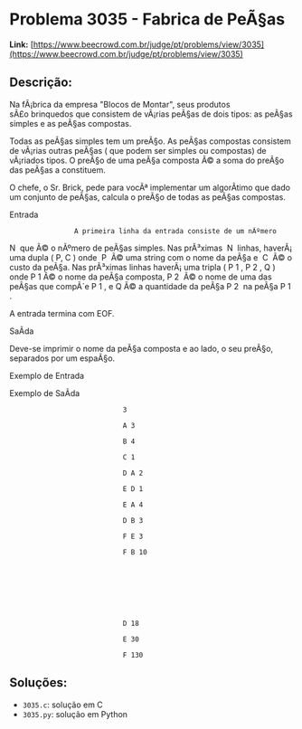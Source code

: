 # Problema 3035 - Fabrica de PeÃ§as

**Link:** [https://www.beecrowd.com.br/judge/pt/problems/view/3035](https://www.beecrowd.com.br/judge/pt/problems/view/3035)

## Descrição:
Na fÃ¡brica da empresa "Blocos de Montar", seus produtos sÃ£o brinquedos que consistem de vÃ¡rias peÃ§as de dois tipos: as peÃ§as simples e as peÃ§as compostas.


Todas as peÃ§as simples tem um preÃ§o. As peÃ§as compostas consistem de vÃ¡rias outras peÃ§as ( que podem ser simples ou compostas) de vÃ¡riados tipos. O preÃ§o de uma peÃ§a composta Ã© a soma do preÃ§o das peÃ§as a constituem.


O chefe, o Sr. Brick, pede para vocÃª implementar um algorÃ­timo que dado um conjunto de peÃ§as, calcula o preÃ§o de todas as peÃ§as compostas.




Entrada





                    A primeira linha da entrada consiste de um nÃºmero 
N
 que Ã© o nÃºmero de peÃ§as simples. Nas prÃ³ximas 
N 
linhas, haverÃ¡ uma dupla (
P, C
) onde 
P 
Ã© uma string com o nome da peÃ§a e 
C 
Ã© o custo da peÃ§a. Nas prÃ³ximas linhas haverÃ¡ uma tripla (
P
1
, P
2
, Q
) onde 
P
1
 Ã© o nome da peÃ§a composta,
 P
2
 Ã© o nome de uma das peÃ§as que compÃ´e 
P
1
, e 
Q
 Ã© a quantidade da peÃ§a 
P
2 
na peÃ§a 
P
1
.
                


A entrada termina com EOF.




SaÃ­da




Deve-se imprimir o nome da peÃ§a composta e ao lado, o seu preÃ§o, separados por um espaÃ§o.












Exemplo de Entrada


Exemplo de SaÃ­da













                                3

                                A 3

                                B 4

                                C 1

                                D A 2

                                E D 1

                                E A 4

                                D B 3

                                F E 3

                                F B 10
                            







                                D 18

                                E 30

                                F 130

## Soluções:
- `3035.c`: solução em C
- `3035.py`: solução em Python
